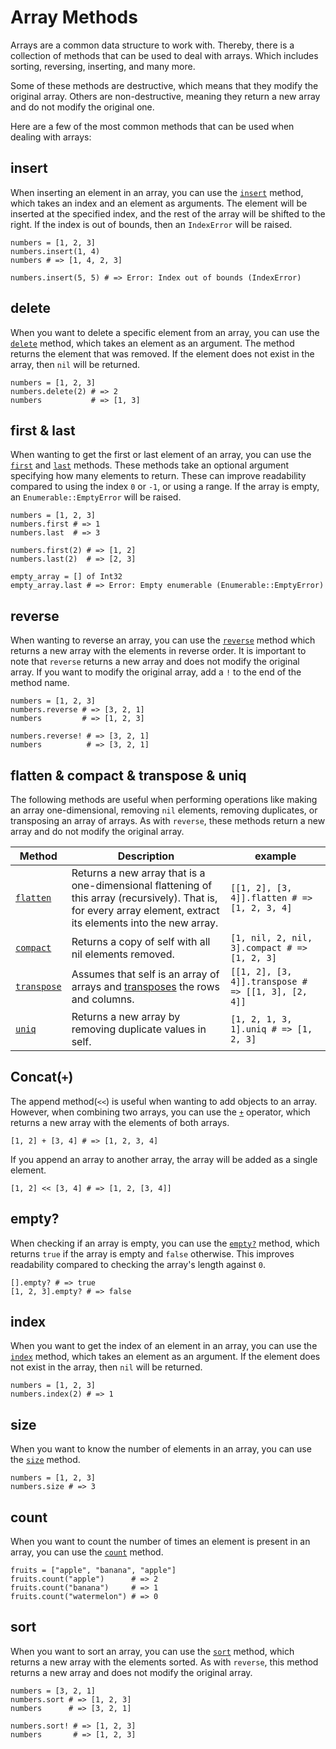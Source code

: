 # Array Methods

Arrays are a common data structure to work with.
Thereby, there is a collection of methods that can be used to deal with arrays.
Which includes sorting, reversing, inserting, and many more.

Some of these methods are destructive, which means that they modify the original array.
Others are non-destructive, meaning they return a new array and do not modify the original one.

Here are a few of the most common methods that can be used when dealing with arrays:

## insert

When inserting an element in an array, you can use the [`insert`][insert] method, which takes an index and an element as arguments.
The element will be inserted at the specified index, and the rest of the array will be shifted to the right.
If the index is out of bounds, then an `IndexError` will be raised.

```crystal
numbers = [1, 2, 3]
numbers.insert(1, 4)
numbers # => [1, 4, 2, 3]

numbers.insert(5, 5) # => Error: Index out of bounds (IndexError)
```

## delete

When you want to delete a specific element from an array, you can use the [`delete`][delete] method, which takes an element as an argument.
The method returns the element that was removed.
If the element does not exist in the array, then `nil` will be returned.

```crystal
numbers = [1, 2, 3]
numbers.delete(2) # => 2
numbers           # => [1, 3]
```

## first & last

When wanting to get the first or last element of an array, you can use the [`first`][first] and [`last`][last] methods.
These methods take an optional argument specifying how many elements to return.
These can improve readability compared to using the index `0` or `-1`, or using a range.
If the array is empty, an `Enumerable::EmptyError` will be raised.

```crystal
numbers = [1, 2, 3]
numbers.first # => 1
numbers.last  # => 3

numbers.first(2) # => [1, 2]
numbers.last(2)  # => [2, 3]

empty_array = [] of Int32
empty_array.last # => Error: Empty enumerable (Enumerable::EmptyError)
```

## reverse

When wanting to reverse an array, you can use the [`reverse`][reverse] method which returns a new array with the elements in reverse order.
It is important to note that `reverse` returns a new array and does not modify the original array.
If you want to modify the original array, add a `!` to the end of the method name.

```crystal
numbers = [1, 2, 3]
numbers.reverse # => [3, 2, 1]
numbers         # => [1, 2, 3]

numbers.reverse! # => [3, 2, 1]
numbers          # => [3, 2, 1]
```

## flatten & compact & transpose & uniq

The following methods are useful when performing operations like making an array one-dimensional, removing `nil` elements, removing duplicates, or transposing an array of arrays.
As with `reverse`, these methods return a new array and do not modify the original array.

| Method | Description | example |
| ------ | ----------- | ------- |
| [`flatten`][flatten] | Returns a new array that is a one-dimensional flattening of this array (recursively). That is, for every array element, extract its elements into the new array. | `[[1, 2], [3, 4]].flatten # => [1, 2, 3, 4]` |
| [`compact`][compact] | Returns a copy of self with all nil elements removed. | `[1, nil, 2, nil, 3].compact # => [1, 2, 3]` |
| [`transpose`][transpose] | Assumes that self is an array of arrays and [transposes][transpose] the rows and columns. | `[[1, 2], [3, 4]].transpose # => [[1, 3], [2, 4]]` |
| [`uniq`][uniq] | Returns a new array by removing duplicate values in self. | `[1, 2, 1, 3, 1].uniq # => [1, 2, 3]` |

## Concat(`+`)

The append method(`<<`) is useful when wanting to add objects to an array.
However, when combining two arrays, you can use the [`+`][concat] operator, which returns a new array with the elements of both arrays.

```crystal
[1, 2] + [3, 4] # => [1, 2, 3, 4]
```

If you append an array to another array, the array will be added as a single element.

```crystal
[1, 2] << [3, 4] # => [1, 2, [3, 4]]
```

## empty?

When checking if an array is empty, you can use the [`empty?`][empty?] method, which returns `true` if the array is empty and `false` otherwise.
This improves readability compared to checking the array's length against `0`.

```crystal
[].empty? # => true
[1, 2, 3].empty? # => false
```

## index

When you want to get the index of an element in an array, you can use the [`index`][index] method, which takes an element as an argument.
If the element does not exist in the array, then `nil` will be returned.

```crystal
numbers = [1, 2, 3]
numbers.index(2) # => 1
```

## size

When you want to know the number of elements in an array, you can use the [`size`][size] method.

```crystal
numbers = [1, 2, 3]
numbers.size # => 3
```

## count

When you want to count the number of times an element is present in an array, you can use the [`count`][count] method.

```crystal
fruits = ["apple", "banana", "apple"]
fruits.count("apple")      # => 2
fruits.count("banana")     # => 1
fruits.count("watermelon") # => 0
```

## sort

When you want to sort an array, you can use the [`sort`][sort] method, which returns a new array with the elements sorted.
As with `reverse`, this method returns a new array and does not modify the original array.

```crystal
numbers = [3, 2, 1]
numbers.sort # => [1, 2, 3]
numbers      # => [3, 2, 1]

numbers.sort! # => [1, 2, 3]
numbers       # => [1, 2, 3]
```

[insert]: https://crystal-lang.org/api/latest/Array.html#insert%28index%3AInt%2Cobject%3AT%29%3Aself-instance-method
[delete]: https://crystal-lang.org/api/latest/Array.html#delete%28obj%29%3AT%7CNil-instance-method
[first]: https://crystal-lang.org/api/latest/Array.html#first%28n%3AInt%29%3AArray%28T%29-instance-method
[last]: https://crystal-lang.org/api/latest/Array.html#last%28n%3AInt%29%3AArray%28T%29-instance-method
[reverse]: https://crystal-lang.org/api/latest/Array.html#reverse%3AArray%28T%29-instance-method
[flatten]: https://crystal-lang.org/api/latest/Array.html#flatten-instance-method
[compact]: https://crystal-lang.org/api/latest/Array.html#compact-instance-method
[transpose]: https://crystal-lang.org/api/latest/Array.html#transpose-instance-method
[uniq]: https://crystal-lang.org/api/latest/Array.html#uniq%3AArray%28T%29-instance-method
[concat]: https://crystal-lang.org/api/latest/Array.html#%2B%28other%3AArray%28U%29%29%3AArray%28T%7CU%29forallU-instance-method
[empty?]: https://crystal-lang.org/api/latest/Indexable.html#empty%3F%3ABool-instance-method
[index]: https://crystal-lang.org/api/latest/Array.html#index%28object%2Coffset%3AInt%3D0%29-instance-method
[size]: https://crystal-lang.org/api/1.17.1/Enumerable.html#size%3AInt32-instance-method
[count]: https://crystal-lang.org/api/latest/Enumerable.html#count%28%26%3AT-%3E%29%3AInt32-instance-method
[sort]: https://crystal-lang.org/api/latest/Array.html#sort%3AArray%28T%29-instance-method
